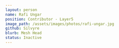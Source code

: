 ```yaml
---
layout: person
name: Rafi Ungar
position: Contributor - Layer5
image_path: /assets/images/photos/rafi-ungar.jpg
github: Silvyre
blurb: Mesh Head
status: Inactive
---
```

